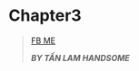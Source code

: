 # Chapter3
> [FB ME](https://www.facebook.com/profile.php?id=100041560969045)
> 
> ***BY TẤN LAM HANDSOME***

